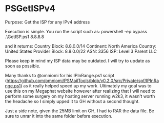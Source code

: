 # PSGetISPv4
Purpose: Get the ISP for any IPv4 address

Execution is simple.  You run the script such as:
powershell -ep bypass .\GetISP.ps1 8.8.8.8

and it returns:
Country Block:  8.8.0.0/14
Continent:  North America
Country:  United States
Provider Block:  8.8.0.0/22
ASN:  3356
ISP:  Level 3 Parent LLC

Please keep in mind my ISP data may be outdated.  I will try to update as soon as possible.

Many thanks to @omniomi for his IPInRange.ps1 script (https://github.com/omniomi/PSMailTools/blob/v0.2.0/src/Private/spf/IPInRange.ps1) as it really helped speed up my work. Ultimately my goal was to use this on my Megaphat website however after realizing that I will need to perform some surgery on my hosting server running w2k3, it wasn't worth the headache so I simply upped it to GH without a second thought.

Just a side note, given the 25MB limit on GH, I had to RAR the data file.  Be sure to unrar it into the same folder before execution.
